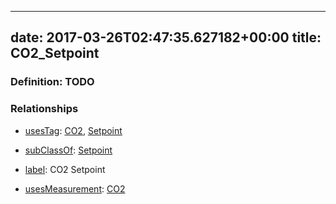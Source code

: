 
---
date: 2017-03-26T02:47:35.627182+00:00
title: CO2_Setpoint
---
### Definition: TODO

### Relationships

* [usesTag](https://brickschema.org/schema/1.0/BrickFrame#usesTag): [CO2](https://brickschema.org/schema/1.0/BrickTag#CO2), [Setpoint](https://brickschema.org/schema/1.0/BrickTag#Setpoint)

* [subClassOf](http://www.w3.org/2000/01/rdf-schema#subClassOf): [Setpoint](https://brickschema.org/schema/1.0/Brick#Setpoint)

* [label](http://www.w3.org/2000/01/rdf-schema#label): CO2 Setpoint

* [usesMeasurement](https://brickschema.org/schema/1.0/BrickFrame#usesMeasurement): [CO2](https://brickschema.org/schema/1.0/Brick#CO2)
